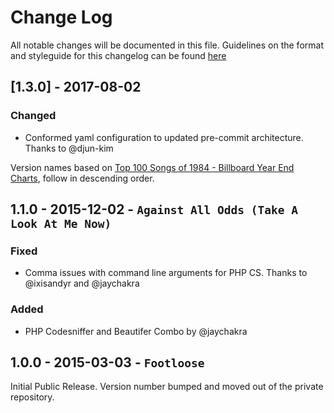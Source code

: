 # Change Log

All notable changes will be documented in this file. Guidelines on the format and styleguide for this changelog can be found [here](http://keepachangelog.com/)

##  [1.3.0] - 2017-08-02

### Changed

* Conformed yaml configuration to updated pre-commit architecture. Thanks to @djun-kim

Version names based on [Top 100 Songs of 1984 - Billboard Year End Charts](http://www.bobborst.com/popculture/top-100-songs-of-the-year/?year=1984), follow in descending order.

## 1.1.0 - 2015-12-02 - `Against All Odds (Take A Look At Me Now)`

### Fixed

* Comma issues with command line arguments for PHP CS. Thanks to @ixisandyr and @jaychakra

### Added

* PHP Codesniffer and Beautifer Combo by @jaychakra

## 1.0.0 - 2015-03-03 - `Footloose`

Initial Public Release. Version number bumped and moved out of the private repository.
